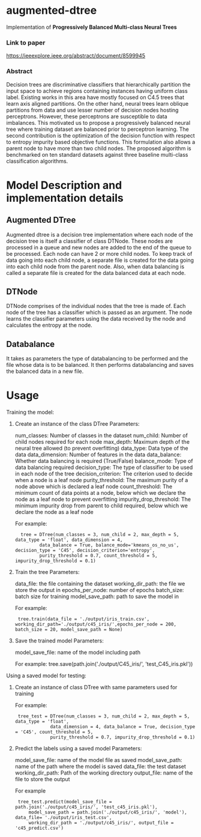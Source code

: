# augmented-dtree
Implementation of **Progressively Balanced Multi-class Neural Trees**
### Link to paper
https://ieeexplore.ieee.org/abstract/document/8599945
### Abstract
Decision trees are discriminative classifiers that hierarchically partition the input space to achieve regions containing instances having uniform class label. Existing works in this area have mostly focused on C4.5 trees that learn axis aligned partitions. On the other hand, neural trees learn oblique partitions from data and use lesser number of decision nodes hosting perceptrons. However, these perceptrons are susceptible to data imbalances. This motivated us to propose a progressively balanced neural tree where training dataset are balanced prior to perceptron learning. The second contribution is the optimization of the decision function with respect to entropy impurity based objective functions. This formulation also allows a parent node to have more than two child nodes. The proposed algorithm is benchmarked on ten standard datasets against three baseline multi-class classification algorithms.

# Model Description and implementation details

## Augmented DTree
Augmented dtree is a decision tree implementation where each node of the decision tree is itself a classifier of class DTNode. These nodes are processed in a queue and new nodes are added to the end of the queue to be processed. Each node can have 2 or more child nodes. To keep track of data going into each child node, a separate file is created for the data going into each child node from the parent node. Also, when data balancing is called a separate file is created for the data balanced data at each node.

## DTNode
DTNode comprises of the individual nodes that the tree is made of. Each node of the tree has a classifier which is passed as an argument. The node learns the classifier parameters using the data received by the node and calculates the entropy at the node.

## Databalance
It takes as parameters the type of databalancing to be performed and the file whose data is to be balanced. It then performs databalancing and saves the balanced data in a new file.

# Usage

Training the model:

1. Create an instance of the class DTree
	Parameters:

	num_classes: Number of classes in the dataset
	num_child: Number of child nodes required for each node
	max_depth: Maximum depth of the neural tree allowed (to prevent overfitting)
	data_type: Data type of the data 
	data_dimension: Number of features in the data
	data_balance: Whether data balancing is required (True/False)
	balance_mode: Type of data balancing required
	decision_type: The type of classifier to be used in each node of the tree
	decision_criterion: The criterion used to decide when a node is a leaf node
	purity_threshold: The maximum purity of a node above which is declared a leaf node
	count_threshold: The minimum count of data points at a node, below which we declare the node as a leaf node to prevent overfitting
	impurity_drop_threshold: The minimum impurity drop from parent to child required, below which we declare the node as a leaf node

	For example:

		 tree = DTree(num_classes = 3, num_child = 2, max_depth = 5, data_type = 'float', data_dimension = 4,
	 			data_balance = True, balance_mode='kmeans_os_no_us', decision_type = 'C45', decision_criterion='entropy',
	 			purity_threshold = 0.7, count_threshold = 5, impurity_drop_threshold = 0.1)

2. Train the tree
	Parameters:

	data_file: the file containing the dataset
	working_dir_path: the file we store the output in 
	epochs_per_node: number of epochs
	batch_size: batch size for training
	model_save_path: path to save the model in

	For example:

		tree.train(data_file = './output/iris_train.csv', working_dir_path='./output/c45_iris/',epochs_per_node = 200, batch_size = 20, model_save_path = None)

3. Save the trained model
	Parameters:

	model_save_file: name of the model including path

	For example:
		tree.save(path.join('./output/C45_iris/', 'test_C45_iris.pkl'))

Using a saved model for testing:

1. Create an instance of class DTree with same parameters used for training

	For example:
	
		tree_test = DTree(num_classes = 3, num_child = 2, max_depth = 5, data_type = 'float', 
					data_dimension = 4, data_balance = True, decision_type = 'C45', count_threshold = 5,
					purity_threshold = 0.7, impurity_drop_threshold = 0.1)

2. Predict the labels using a saved model
	Parameters:

	model_save_file: name of the model file as saved
	model_save_path: name of the path where the model is saved
	data_file: the test dataset
	working_dir_path: Path of the working directory
	output_file: name of the file to store the output

	For example

		tree_test.predict(model_save_file = path.join('./output/c45_iris/', 'test_c45_iris.pkl'), 
	 		model_save_path = path.join('./output/c45_iris/', 'model'), data_file= './output/iris_test.csv',
	 		working_dir_path = './output/c45_iris/', output_file = 'c45_predict.csv')
